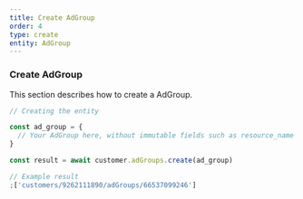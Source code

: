 ```yaml
---
title: Create AdGroup
order: 4
type: create
entity: AdGroup
---
```


### Create AdGroup

This section describes how to create a AdGroup.

```javascript
// Creating the entity

const ad_group = {
  // Your AdGroup here, without immutable fields such as resource_name
}

const result = await customer.adGroups.create(ad_group)
```

```javascript
// Example result
;['customers/9262111890/adGroups/66537099246']
```
